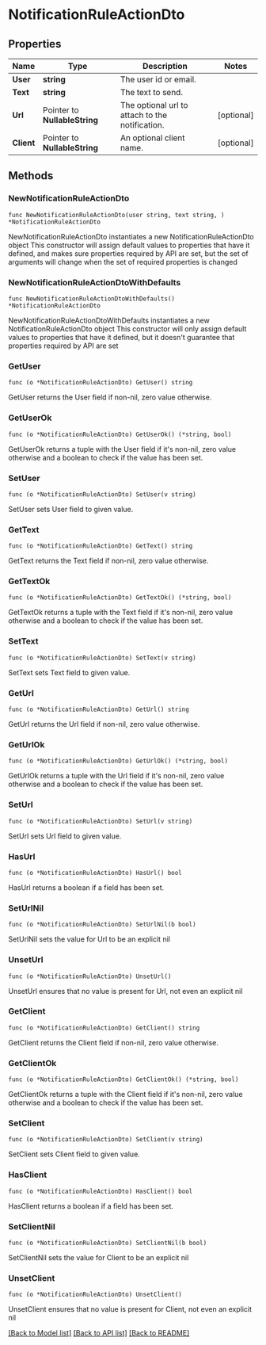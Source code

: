 # NotificationRuleActionDto

## Properties

Name | Type | Description | Notes
------------ | ------------- | ------------- | -------------
**User** | **string** | The user id or email. | 
**Text** | **string** | The text to send. | 
**Url** | Pointer to **NullableString** | The optional url to attach to the notification. | [optional] 
**Client** | Pointer to **NullableString** | An optional client name. | [optional] 

## Methods

### NewNotificationRuleActionDto

`func NewNotificationRuleActionDto(user string, text string, ) *NotificationRuleActionDto`

NewNotificationRuleActionDto instantiates a new NotificationRuleActionDto object
This constructor will assign default values to properties that have it defined,
and makes sure properties required by API are set, but the set of arguments
will change when the set of required properties is changed

### NewNotificationRuleActionDtoWithDefaults

`func NewNotificationRuleActionDtoWithDefaults() *NotificationRuleActionDto`

NewNotificationRuleActionDtoWithDefaults instantiates a new NotificationRuleActionDto object
This constructor will only assign default values to properties that have it defined,
but it doesn't guarantee that properties required by API are set

### GetUser

`func (o *NotificationRuleActionDto) GetUser() string`

GetUser returns the User field if non-nil, zero value otherwise.

### GetUserOk

`func (o *NotificationRuleActionDto) GetUserOk() (*string, bool)`

GetUserOk returns a tuple with the User field if it's non-nil, zero value otherwise
and a boolean to check if the value has been set.

### SetUser

`func (o *NotificationRuleActionDto) SetUser(v string)`

SetUser sets User field to given value.


### GetText

`func (o *NotificationRuleActionDto) GetText() string`

GetText returns the Text field if non-nil, zero value otherwise.

### GetTextOk

`func (o *NotificationRuleActionDto) GetTextOk() (*string, bool)`

GetTextOk returns a tuple with the Text field if it's non-nil, zero value otherwise
and a boolean to check if the value has been set.

### SetText

`func (o *NotificationRuleActionDto) SetText(v string)`

SetText sets Text field to given value.


### GetUrl

`func (o *NotificationRuleActionDto) GetUrl() string`

GetUrl returns the Url field if non-nil, zero value otherwise.

### GetUrlOk

`func (o *NotificationRuleActionDto) GetUrlOk() (*string, bool)`

GetUrlOk returns a tuple with the Url field if it's non-nil, zero value otherwise
and a boolean to check if the value has been set.

### SetUrl

`func (o *NotificationRuleActionDto) SetUrl(v string)`

SetUrl sets Url field to given value.

### HasUrl

`func (o *NotificationRuleActionDto) HasUrl() bool`

HasUrl returns a boolean if a field has been set.

### SetUrlNil

`func (o *NotificationRuleActionDto) SetUrlNil(b bool)`

 SetUrlNil sets the value for Url to be an explicit nil

### UnsetUrl
`func (o *NotificationRuleActionDto) UnsetUrl()`

UnsetUrl ensures that no value is present for Url, not even an explicit nil
### GetClient

`func (o *NotificationRuleActionDto) GetClient() string`

GetClient returns the Client field if non-nil, zero value otherwise.

### GetClientOk

`func (o *NotificationRuleActionDto) GetClientOk() (*string, bool)`

GetClientOk returns a tuple with the Client field if it's non-nil, zero value otherwise
and a boolean to check if the value has been set.

### SetClient

`func (o *NotificationRuleActionDto) SetClient(v string)`

SetClient sets Client field to given value.

### HasClient

`func (o *NotificationRuleActionDto) HasClient() bool`

HasClient returns a boolean if a field has been set.

### SetClientNil

`func (o *NotificationRuleActionDto) SetClientNil(b bool)`

 SetClientNil sets the value for Client to be an explicit nil

### UnsetClient
`func (o *NotificationRuleActionDto) UnsetClient()`

UnsetClient ensures that no value is present for Client, not even an explicit nil

[[Back to Model list]](../README.md#documentation-for-models) [[Back to API list]](../README.md#documentation-for-api-endpoints) [[Back to README]](../README.md)


